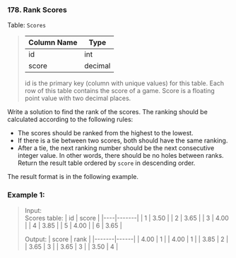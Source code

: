 ### 178. Rank Scores

Table: ```Scores```

>| Column Name | Type    |
>|-------------|---------|
>| id          | int     |
>| score       | decimal |
>
>id is the primary key (column with unique values) for this table.
>Each row of this table contains the score of a game. Score is a floating point value with two decimal places.
 

Write a solution to find the rank of the scores. The ranking should be calculated according to the following rules:
* The scores should be ranked from the highest to the lowest.
* If there is a tie between two scores, both should have the same ranking.
* After a tie, the next ranking number should be the next consecutive integer value. In other words, there should be no holes between ranks.
Return the result table ordered by ```score``` in descending order.

The result format is in the following example.

 
### Example 1:

>Input:<br>
>Scores table:
>| id | score |
>|----|-------|
>| 1  | 3.50  |
>| 2  | 3.65  |
>| 3  | 4.00  |
>| 4  | 3.85  |
>| 5  | 4.00  |
>| 6  | 3.65  |
>
>Output: 
>| score | rank |
>|-------|------|
>| 4.00  | 1    |
>| 4.00  | 1    |
>| 3.85  | 2    |
>| 3.65  | 3    |
>| 3.65  | 3    |
>| 3.50  | 4    |
